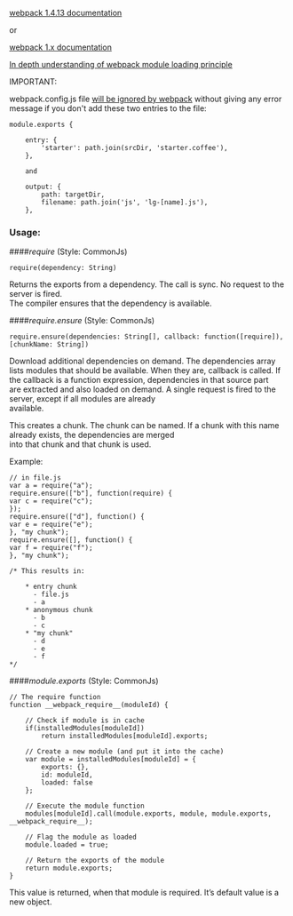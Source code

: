 [webpack 1.4.13 documentation](https://github.com/webpack/docs/tree/master/tutorials/getting-started)

or

[webpack 1.x documentation](http://www.apimirror.com/webpack~1)


[In depth understanding of webpack module loading principle](https://www.fatalerrors.org/a/in-depth-understanding-of-webpack-module-loading-principle.html)

IMPORTANT:

webpack.config.js file [will be ignored by webpack](https://github.com/webpack/webpack/issues/568) without giving any error message
if you don't add these two entries to the file: 

    module.exports { 

        entry: {
            'starter': path.join(srcDir, 'starter.coffee'),
        },

        and 

        output: {
            path: targetDir,
            filename: path.join('js', 'lg-[name].js'),
        },

### Usage:

####_require_ (Style: CommonJs)

    require(dependency: String)

Returns the exports from a dependency. The call is sync. No request to the server is fired. \
The compiler ensures that the dependency is available.  

####_require.ensure_ (Style: CommonJs)

    require.ensure(dependencies: String[], callback: function([require]), [chunkName: String])

Download additional dependencies on demand. The dependencies array lists modules that should be available. 
When they are, callback is called. If the callback is a function expression, dependencies in that source part \
are extracted and also loaded on demand. A single request is fired to the server, except if all modules are already \
available.

This creates a chunk. The chunk can be named. If a chunk with this name already exists, the dependencies are merged \
into that chunk and that chunk is used.

Example:

    // in file.js
    var a = require("a");
    require.ensure(["b"], function(require) {
    var c = require("c");
    });
    require.ensure(["d"], function() {
    var e = require("e");
    }, "my chunk");
    require.ensure([], function() {
    var f = require("f");
    }, "my chunk");

    /* This results in:

        * entry chunk
          - file.js
          - a
        * anonymous chunk
          - b
          - c
        * "my chunk"
          - d
          - e
          - f
    */



####_module.exports_ (Style: CommonJs)

    // The require function
    function __webpack_require__(moduleId) {

    	// Check if module is in cache
    	if(installedModules[moduleId])
    		return installedModules[moduleId].exports;

 		// Create a new module (and put it into the cache)
 		var module = installedModules[moduleId] = {
 			exports: {},
 			id: moduleId,
 			loaded: false
 		};

 		// Execute the module function
 		modules[moduleId].call(module.exports, module, module.exports, __webpack_require__);

 		// Flag the module as loaded
 		module.loaded = true;

 		// Return the exports of the module
 		return module.exports;
 	}

This value is returned, when that module is required. It’s default value is a new object.

        
        
    